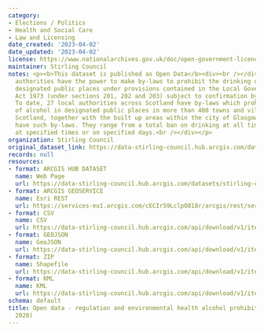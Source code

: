 ```yaml
---
category:
- Elections / Politics
- Health and Social Care
- Law and Licensing
date_created: '2023-04-02'
date_updated: '2023-04-02'
license: https://www.nationalarchives.gov.uk/doc/open-government-licence/version/3/
maintainer: Stirling Council
notes: <p><b>This dataset is published as Open Data</b><div><br /></div><div>Local
  authorities have the power to make by-laws to prohibit the drinking of alcohol in
  designated public places under provisions contained in the Local Government (Scotland)
  Act 1973 (under sections 201, 202 and 203) subject to confirmation by Scottish Ministers.
  To date, 27 local authorities across Scotland have by-laws which prohibit the drinking
  of alcohol in designated public places in more than 480 towns and villages across
  Scotland, together with the built up areas within the city of Glasgow and Edinburgh
  have such by-laws. They range from a total ban on drinking at all times, to a ban
  at specified times or on specified days.<br /></div></p>
organization: Stirling Council
original_dataset_link: https://data-stirling-council.hub.arcgis.com/datasets/stirling-council::open-data-regulation-and-environmental-health-alcohol-prohibition-areas-updated-2020
records: null
resources:
- format: ARCGIS HUB DATASET
  name: Web Page
  url: https://data-stirling-council.hub.arcgis.com/datasets/stirling-council::open-data-regulation-and-environmental-health-alcohol-prohibition-areas-updated-2020
- format: ARCGIS GEOSERVICE
  name: Esri REST
  url: https://services-eu1.arcgis.com/cECIr59LclpO818r/arcgis/rest/services/regulation_and_environmental_health_alcohol_prohibition_areas_2020/FeatureServer/9
- format: CSV
  name: CSV
  url: https://data-stirling-council.hub.arcgis.com/api/download/v1/items/38bb5acb4d9443daaf480829558a9c07/csv?layers=9
- format: GEOJSON
  name: GeoJSON
  url: https://data-stirling-council.hub.arcgis.com/api/download/v1/items/38bb5acb4d9443daaf480829558a9c07/geojson?layers=9
- format: ZIP
  name: Shapefile
  url: https://data-stirling-council.hub.arcgis.com/api/download/v1/items/38bb5acb4d9443daaf480829558a9c07/shapefile?layers=9
- format: KML
  name: KML
  url: https://data-stirling-council.hub.arcgis.com/api/download/v1/items/38bb5acb4d9443daaf480829558a9c07/kml?layers=9
schema: default
title: Open data - regulation and environmental health alcohol prohibition areas (updated
  2020)
---
```

